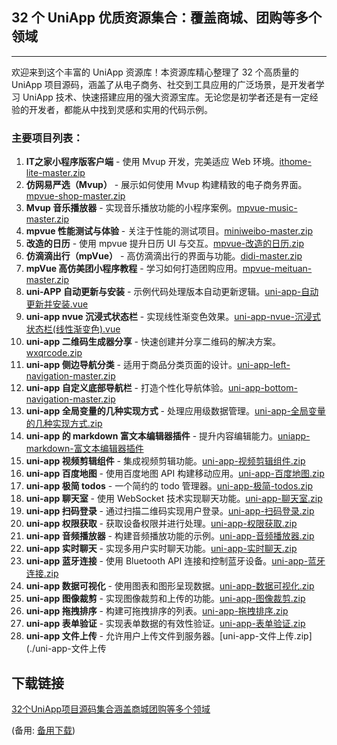 ## 32 个 UniApp 优质资源集合：覆盖商城、团购等多个领域

---

欢迎来到这个丰富的 UniApp 资源库！本资源库精心整理了 32 个高质量的 UniApp 项目源码，涵盖了从电子商务、社交到工具应用的广泛场景，是开发者学习 UniApp 技术、快速搭建应用的强大资源宝库。无论您是初学者还是有一定经验的开发者，都能从中找到灵感和实用的代码示例。

### 主要项目列表：

1. **IT之家小程序版客户端** - 使用 Mvup 开发，完美适应 Web 环境。[ithome-lite-master.zip](./ithome-lite-master.zip)
2. **仿网易严选（Mvup）** - 展示如何使用 Mvup 构建精致的电子商务界面。[mpvue-shop-master.zip](./mpvue-shop-master.zip)
3. **Mvup 音乐播放器** - 实现音乐播放功能的小程序案例。[mpvue-music-master.zip](./mpvue-music-master.zip)
4. **mpvue 性能测试与体验** - 关注于性能的测试项目。[miniweibo-master.zip](./miniweibo-master.zip)
5. **改造的日历** - 使用 mpvue 提升日历 UI 与交互。[mpvue-改造的日历.zip](./mpvue改造的日历.zip)
6. **仿滴滴出行（mpVue）** - 高仿滴滴出行的界面与功能。[didi-master.zip](./didi-master.zip)
7. **mpVue 高仿美团小程序教程** - 学习如何打造团购应用。[mpvue-meituan-master.zip](./mpvue-meituan-master.zip)
8. **uni-APP 自动更新与安装** - 示例代码处理版本自动更新逻辑。[uni-app-自动更新并安装.vue](./uni-app-自动更新并安装.vue)
9. **uni-app nvue 沉浸式状态栏** - 实现线性渐变色效果。[uni-app-nvue-沉浸式状态栏(线性渐变色).vue](./uni-app-nvue-沉浸式状态栏(线性渐变色).vue)
10. **uni-app 二维码生成器分享** - 快速创建并分享二维码的解决方案。[wxqrcode.zip](./wxqrcode.zip)
11. **uni-app 侧边导航分类** - 适用于商品分类页面的设计。[uni-app-left-navigation-master.zip](./uni-app-left-navigation-master.zip)
12. **uni-app 自定义底部导航栏** - 打造个性化导航体验。[uni-app-bottom-navigation-master.zip](./uni-app-bottom-navigation-master.zip)
13. **uni-app 全局变量的几种实现方式** - 处理应用级数据管理。[uni-app-全局变量的几种实现方式.zip](./uni-app-全局变量的几种实现方式.zip)
14. **uni-app 的 markdown 富文本编辑器插件** - 提升内容编辑能力。[uniapp-markdown-富文本编辑器插件](./uniapp-markdown-富文本编辑器插件.zip)
15. **uni-app 视频剪辑组件** - 集成视频剪辑功能。[uni-app-视频剪辑组件.zip](./uni-app-视频剪辑组件.zip)
16. **uni-app 百度地图** - 使用百度地图 API 构建移动应用。[uni-app-百度地图.zip](./uni-app-百度地图.zip)
17. **uni-app 极简 todos** - 一个简约的 todo 管理器。[uni-app-极简-todos.zip](./uni-app-极简-todos.zip)
18. **uni-app 聊天室** - 使用 WebSocket 技术实现聊天功能。[uni-app-聊天室.zip](./uni-app-聊天室.zip)
19. **uni-app 扫码登录** - 通过扫描二维码实现用户登录。[uni-app-扫码登录.zip](./uni-app-扫码登录.zip)
20. **uni-app 权限获取** - 获取设备权限并进行处理。[uni-app-权限获取.zip](./uni-app-权限获取.zip)
21. **uni-app 音频播放器** - 构建音频播放功能的示例。[uni-app-音频播放器.zip](./uni-app-音频播放器.zip)
22. **uni-app 实时聊天** - 实现多用户实时聊天功能。[uni-app-实时聊天.zip](./uni-app-实时聊天.zip)
23. **uni-app 蓝牙连接** - 使用 Bluetooth API 连接和控制蓝牙设备。[uni-app-蓝牙连接.zip](./uni-app-蓝牙连接.zip)
24. **uni-app 数据可视化** - 使用图表和图形呈现数据。[uni-app-数据可视化.zip](./uni-app-数据可视化.zip)
25. **uni-app 图像裁剪** - 实现图像裁剪和上传的功能。[uni-app-图像裁剪.zip](./uni-app-图像裁剪.zip)
26. **uni-app 拖拽排序** - 构建可拖拽排序的列表。[uni-app-拖拽排序.zip](./uni-app-拖拽排序.zip)
27. **uni-app 表单验证** - 实现表单数据的有效性验证。[uni-app-表单验证.zip](./uni-app-表单验证.zip)
28. **uni-app 文件上传** - 允许用户上传文件到服务器。[uni-app-文件上传.zip](./uni-app-文件上传

## 下载链接
[32个UniApp项目源码集合涵盖商城团购等多个领域](https://pan.quark.cn/s/ebede5802537) 

(备用: [备用下载](https://pan.baidu.com/s/1SewCmVIeBrhnbwIu1T5vFA?pwd=1234))
